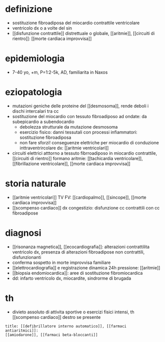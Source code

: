 # definizione
- sostituzione fibroadiposa del miocardio contrattile ventricolare
- ventricolo dx o a volte del sin
- [[disfunzione contrattile]] distrettuale o globale, [[aritmie]], [[circuiti di rientro]]: [[morte cardiaca improvvisa]]

# epidemiologia
- 7-40 yo, +m, P=1:2-5k, AD, familiarita in Naxos

# eziopatologia
- mutazioni geniche delle proteine del [[desmosoma]], rende deboli i dischi intercalari tra cc
- sostituzione del miocardio con tessuto fibroadiposo ad ondate: da subepicardio a subendocardio
	- debolezza strutturale da mutazione desmosoma
	- esercizio fisico: danni tessutali con processi infiammatori: sostituzione fibroadiposa
	- non fare sforzi! conseguenze elettriche per miocardio di conduzione inttraventrircolare dx: [[aritmie ventricolari]]
- circuiti elettrici atttorno a tessuto fibrroadiposo in miocardio contrattile, [[circuiti di rientro]] formano aritmie: [[tachicardia ventricolare]], [[fibrillazione ventricolare]], [[morte cardiaca improvvisa]]

# storia naturale
- [[aritmie ventricolari]] TV FV: [[cardiopalmo]], [[sincope]], [[morte cardiaca improvvisa]]
- [[scompenso cardiaco]] dx congestizio: disfunzione cc contrattili con cc fibroadipose

# diagnosi
- [[risonanza magnetica]], [[ecocardiografia]]: alterazioni contrattilita ventricolo dx, presenza di alterazioni fibroadipose non contrattili, disfunzionanti
- conferma sospetto in morte improvvisa familiare
- [[elettrocardiografia]] e registrazione dinamica 24h pressione: [[aritmie]]
- [[biopsia endomiocardica]]: aree di sostituzione fibromiocardica
- dd: infarto ventricolo dx, miocardite, sindrorme di brugada

# th
- divieto assoluto di attivita sportive o esercizi fisici intensi, th [[scompenso cardiaco]] destro se presente
```ad-golden-standard
title: [[defibrillatore interno automatico]], [[farmaci antiaritmici]]:
[[amiodarone]], [[farmaci beta-bloccanti]]
```